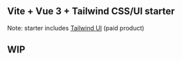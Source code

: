 ## Vite + Vue 3 + Tailwind CSS/UI starter

Note: starter includes [Tailwind UI](https://tailwindui.com) (paid product)

## WIP